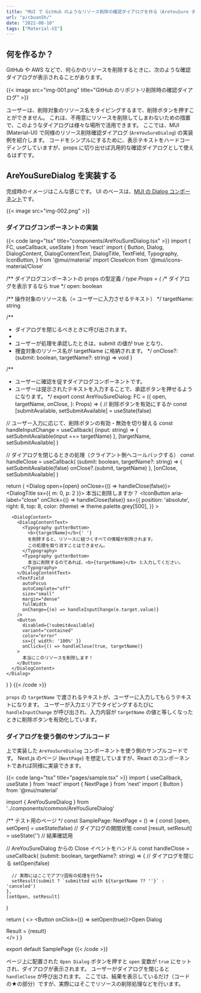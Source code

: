 ```yaml
---
title: "MUI で GitHub のようなリソース削除の確認ダイアログを作る（AreYouSure ダイアログ）"
url: "p/cbuan5h/"
date: "2022-08-10"
tags: ["Material-UI"]
---
```


何を作るか？
----

GitHub や AWS などで、何らかのリソースを削除するときに、次のような確認ダイアログが表示されることがあります。

{{< image src="img-001.png" title="GitHub のリポジトリ削除時の確認ダイアログ" >}}

ユーザーは、削除対象のリソース名をタイピングするまで、削除ボタンを押すことができません。
これは、不用意にリソースを削除してしまわないための措置で、このようなダイアログは様々な場所で活用できます。
ここでは、MUI (Material-UI) で同様のリソース削除確認ダイアログ (`AreYouSureDialog`) の実装例を紹介します。
コードをシンプルにするために、表示テキストをハードコーディングしていますが、props に切り出せば汎用的な確認ダイアログとして使えるはずです。


AreYouSureDialog を実装する
----

完成時のイメージはこんな感じです。
UI のベースは、[MUI の Dialog コンポーネント](https://mui.com/material-ui/react-dialog/)です。

{{< image src="img-002.png" >}}

### ダイアログコンポーネントの実装

{{< code lang="tsx" title="components/AreYouSureDialog.tsx" >}}
import { FC, useCallback, useState } from 'react'
import {
  Button,
  Dialog,
  DialogContent,
  DialogContentText,
  DialogTitle,
  TextField,
  Typography,
  IconButton,
} from '@mui/material'
import CloseIcon from '@mui/icons-material/Close'

/** ダイアログコンポーネントの props の型定義 */
type Props = {
  /** ダイアログを表示するなら true */
  open: boolean

  /** 操作対象のリソース名（= ユーザーに入力させるテキスト） */
  targetName: string

  /**
   * ダイアログを閉じるべきときに呼び出されます。
   *
   * ユーザーが処理を承認したときは、submit の値が true となり、
   * 捜査対象のリソース名が targetName に格納されます。
   */
  onClose?: (submit: boolean, targetName?: string) => void
}

/**
 * ユーザーに確認を促すダイアログコンポーネントです。
 * ユーザーは提示されたテキストを入力することで、承認ボタンを押せるようになります。
 */
export const AreYouSureDialog: FC<Props> = ({
  open,
  targetName,
  onClose,
}: Props) => {
  // 削除ボタンを有効にするか
  const [submitAvailable, setSubmitAvailable] = useState(false)

  // ユーザー入力に応じて、削除ボタンの有効・無効を切り替える
  const handleInputChange = useCallback(
    (input: string) => {
      setSubmitAvailable(input === targetName)
    },
    [targetName, setSubmitAvailable]
  )

  // ダイアログを閉じるときの処理（クライアント側へコールバックする）
  const handleClose = useCallback(
    (submit: boolean, targetName?: string) => {
      setSubmitAvailable(false)
      onClose?.(submit, targetName)
    },
    [onClose, setSubmitAvailable]
  )

  return (
    <Dialog open={open} onClose={() => handleClose(false)}>
      <DialogTitle sx={{ m: 0, p: 2 }}>
        本当に削除しますか？
        <IconButton
          aria-label="close"
          onClick={() => handleClose(false)}
          sx={{
            position: 'absolute',
            right: 8,
            top: 8,
            color: (theme) => theme.palette.grey[500],
          }}
        >
          <CloseIcon />
        </IconButton>
      </DialogTitle>

      <DialogContent>
        <DialogContentText>
          <Typography gutterBottom>
            <b>{targetName}</b>{' '}
            を削除すると、リソースに紐づくすべての情報が削除されます。
            この処理を取り消すことはできません。
          </Typography>
          <Typography gutterBottom>
            本当に削除するのであれば、<b>{targetName}</b> と入力してください。
          </Typography>
        </DialogContentText>
        <TextField
          autoFocus
          autoComplete="off"
          size="small"
          margin="dense"
          fullWidth
          onChange={(e) => handleInputChange(e.target.value)}
        />
        <Button
          disabled={!submitAvailable}
          variant="contained"
          color="error"
          sx={{ width: '100%' }}
          onClick={() => handleClose(true, targetName)}
        >
          本当にこのリソースを削除します！
        </Button>
      </DialogContent>
    </Dialog>
  )
}
{{< /code >}}

`props` の `targetName` で渡されるテキストが、ユーザーに入力してもらうテキストになります。
ユーザーが入力エリアでタイピングするたびに `handleInputChange` が呼び出され、入力内容が `targetName` の値と等しくなったときに削除ボタンを有効化しています。

### ダイアログを使う側のサンプルコード

上で実装した `AreYouSureDialog` コンポーネントを使う側のサンプルコードです。
Next.js のページ (`NextPage`) を想定していますが、React のコンポーネントであれば同様に実装できます。

{{< code lang="tsx" title="pages/sample.tsx" >}}
import { useCallback, useState } from 'react'
import { NextPage } from 'next'
import { Button } from '@mui/material'

import { AreYouSureDialog } from '../components/common/AreYouSureDialog'

/** テスト用のページ */
const SamplePage: NextPage = () => {
  const [open, setOpen] = useState(false) // ダイアログの開閉状態
  const [result, setResult] = useState('') // 結果確認用

  // AreYouSureDialog からの Close イベントをハンドル
  const handleClose = useCallback(
    (submit: boolean, targetName?: string) => {
      // ダイアログを閉じる
      setOpen(false)

      // 実際にはここでアプリ固有の処理を行う★
      setResult(submit ? `submitted with ${targetName ?? ''}` : 'canceled')
    },
    [setOpen, setResult]
  )

  return (
    <>
      <Button onClick={() => setOpen(true)}>Open Dialog</Button>
      <div>Result = {result}</div>
      <AreYouSureDialog
        open={open}
        targetName="your-resource"
        onClose={handleClose}
      />
    </>
  )
}

export default SamplePage
{{< /code >}}

ページ上に配置された `Open Dialog` ボタンを押すと `open` 変数が `true` にセットされ、ダイアログが表示されます。
ユーザーがダイアログを閉じると `handleClose` が呼び出されます。
ここでは、結果を表示しているだけ（コードの★の部分）ですが、実際にはそこでリソースの削除処理などを行います。

